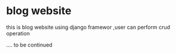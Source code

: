 # blog website

this is blog website using django framewor ,user can perform crud operation

.... to be continued 

